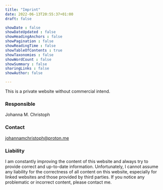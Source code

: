 ```yaml
---
title: "Imprint"
date: 2022-06-13T20:55:37+01:00
draft: false

showDate : false
showDateUpdated : false
showHeadingAnchors : false
showPagination : false
showReadingTime : false
showTableOfContents : true
showTaxonomies : false 
showWordCount : false
showSummary : false
sharingLinks : false
showAuthor: false

---
```


This is a private website without commercial intend.

### Responsible  

Johanna M. Christoph <br/>

### Contact 
johannamchristoph@proton.me <br/>

### Liability 
I am constantly improving the content of this website and always try to provide correct and up-to-date information. Unfortunately, I cannot assume any liability for the correctness of all content on this website, especially for linked websites and those provided by third parties. If you notice any problematic or incorrect content, please contact me.